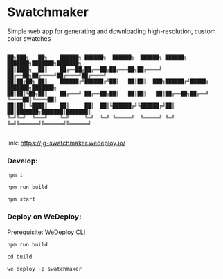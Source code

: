 # Swatchmaker
Simple web app for generating and downloading high-resolution, custom color swatches


```

██╗███╗   ██╗    ██████╗ ██████╗  ██████╗  ██████╗ ██████╗ ███████╗███████╗███████╗
██║████╗  ██║    ██╔══██╗██╔══██╗██╔═══██╗██╔════╝ ██╔══██╗██╔════╝██╔════╝██╔════╝
██║██╔██╗ ██║    ██████╔╝██████╔╝██║   ██║██║  ███╗██████╔╝█████╗  ███████╗███████╗
██║██║╚██╗██║    ██╔═══╝ ██╔══██╗██║   ██║██║   ██║██╔══██╗██╔══╝  ╚════██║╚════██║
██║██║ ╚████║    ██║     ██║  ██║╚██████╔╝╚██████╔╝██║  ██║███████╗███████║███████║
╚═╝╚═╝  ╚═══╝    ╚═╝     ╚═╝  ╚═╝ ╚═════╝  ╚═════╝ ╚═╝  ╚═╝╚══════╝╚══════╝╚══════╝
                                                                                   

```

link: https://jg-swatchmaker.wedeploy.io/

### Develop:

`npm i`

`npm run build`

`npm start`


### Deploy on WeDeploy:
Prerequisite: [WeDeploy CLI](https://wedeploy.com/docs/intro/using-the-command-line/)

`npm run build`

`cd build`

`we deploy -p swatchmaker`
